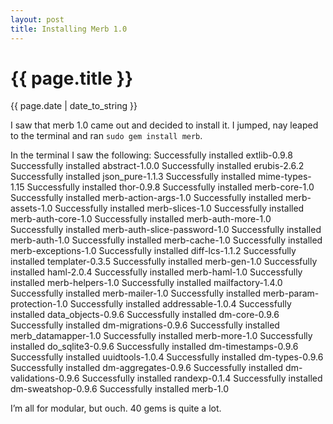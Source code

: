 ```yaml
---
layout: post
title: Installing Merb 1.0
---
```

{{ page.title }}
================
<p class="meta">{{ page.date | date_to_string }}</p>

I saw that merb 1.0 came out and decided to install it. I jumped, nay leaped to the terminal and ran `sudo gem install merb`.

In the terminal I saw the following:
    Successfully installed extlib-0.9.8
    Successfully installed abstract-1.0.0
    Successfully installed erubis-2.6.2
    Successfully installed json_pure-1.1.3
    Successfully installed mime-types-1.15
    Successfully installed thor-0.9.8
    Successfully installed merb-core-1.0
    Successfully installed merb-action-args-1.0
    Successfully installed merb-assets-1.0
    Successfully installed merb-slices-1.0
    Successfully installed merb-auth-core-1.0
    Successfully installed merb-auth-more-1.0
    Successfully installed merb-auth-slice-password-1.0
    Successfully installed merb-auth-1.0
    Successfully installed merb-cache-1.0
    Successfully installed merb-exceptions-1.0
    Successfully installed diff-lcs-1.1.2
    Successfully installed templater-0.3.5
    Successfully installed merb-gen-1.0
    Successfully installed haml-2.0.4
    Successfully installed merb-haml-1.0
    Successfully installed merb-helpers-1.0
    Successfully installed mailfactory-1.4.0
    Successfully installed merb-mailer-1.0
    Successfully installed merb-param-protection-1.0
    Successfully installed addressable-1.0.4
    Successfully installed data_objects-0.9.6
    Successfully installed dm-core-0.9.6
    Successfully installed dm-migrations-0.9.6
    Successfully installed merb_datamapper-1.0
    Successfully installed merb-more-1.0
    Successfully installed do_sqlite3-0.9.6
    Successfully installed dm-timestamps-0.9.6
    Successfully installed uuidtools-1.0.4
    Successfully installed dm-types-0.9.6
    Successfully installed dm-aggregates-0.9.6
    Successfully installed dm-validations-0.9.6
    Successfully installed randexp-0.1.4
    Successfully installed dm-sweatshop-0.9.6
    Successfully installed merb-1.0

I’m all for modular, but ouch. 40 gems is quite a lot.
